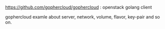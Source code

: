 https://github.com/gophercloud/gophercloud : openstack golang client

gophercloud examle about server, network, volume, flavor, key-pair and so on.